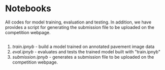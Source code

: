 # Notebooks
All codes for model training, evaluation and testing. In addition, we have provides a script for generating the submission file to be uploaded on the competition webpage. 
## 
1. _train.ipnyb_ -  build a model trained on annotated pavement image data
2. _eval.ipnyb_ - evaluates and tests the trained model built with "train.ipnyb"
3. _submission.ipnyb_ - generates a submission file to be uploaded on the competition webpage. 
